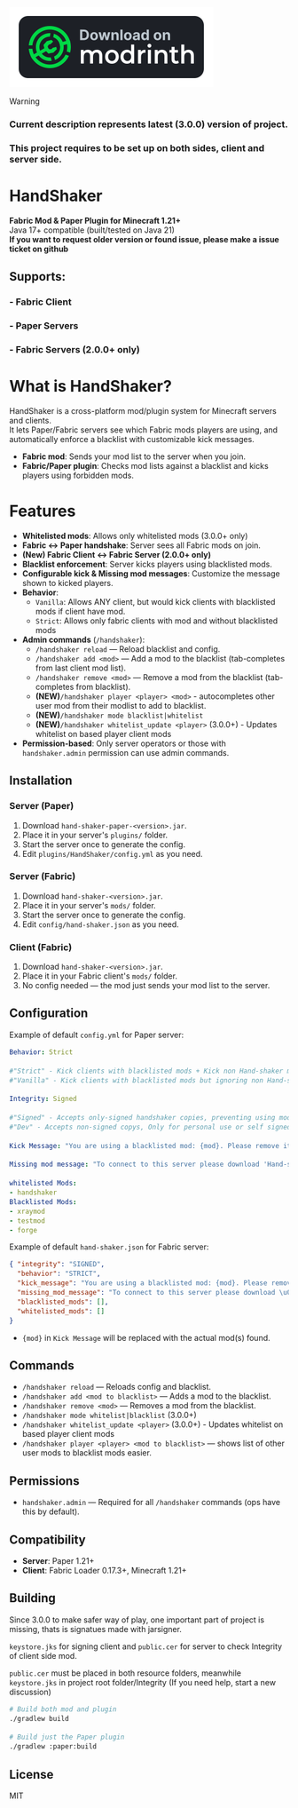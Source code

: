 [![](https://github.com/gabrielvicenteYT/modrinth-icons/raw/main/Branding/Badge/badge-dark.svg)](https://modrinth.com/plugin/hand-shaker)
>[!WARNING]
>### Current description represents latest (3.0.0) version of project. 
>### **This project requires to be set up on both sides, client and server side.**
# HandShaker

**Fabric Mod & Paper Plugin for Minecraft 1.21+**  
Java 17+ compatible (built/tested on Java 21)  
**If you want to request older version or found issue, please make a issue ticket on github**

## **Supports:**
### - **Fabric Client**
### - **Paper Servers**
### - **Fabric Servers (2.0.0+ only)**

# **What is HandShaker?**

HandShaker is a cross-platform mod/plugin system for Minecraft servers and clients.  
It lets Paper/Fabric servers see which Fabric mods players are using, and automatically enforce a blacklist with customizable kick messages.

- **Fabric mod**: Sends your mod list to the server when you join.
- **Fabric/Paper plugin**: Checks mod lists against a blacklist and kicks players using forbidden mods.

# Features
- **Whitelisted mods**: Allows only whitelisted mods (3.0.0+ only)
- **Fabric <-> Paper handshake**: Server sees all Fabric mods on join.
- **(New) Fabric Client <-> Fabric Server (2.0.0+ only)**
- **Blacklist enforcement**: Server kicks players using blacklisted mods.
- **Configurable kick & Missing mod messages**: Customize the message shown to kicked players.
- **Behavior**:
  - `Vanilla`: Allows ANY client, but would kick clients with blacklisted mods if client have mod.
  - `Strict`: Allows only fabric clients with mod and without blacklisted mods
- **Admin commands** (`/handshaker`):
  - `/handshaker reload` — Reload blacklist and config.
  - `/handshaker add <mod>` — Add a mod to the blacklist (tab-completes from last client mod list).
  - `/handshaker remove <mod>` — Remove a mod from the blacklist (tab-completes from blacklist).
  - **(NEW)**`/handshaker player <player> <mod>` - autocompletes other user mod from their modlist to add to blacklist.
  - **(NEW)**`/handshaker mode blacklist|whitelist`
  - **(NEW)**`/handshaker whitelist_update <player>` (3.0.0+) - Updates whitelist on based player client mods
- **Permission-based**: Only server operators or those with `handshaker.admin` permission can use admin commands.

## Installation

### Server (Paper)

1. Download `hand-shaker-paper-<version>.jar`.
2. Place it in your server's `plugins/` folder.
3. Start the server once to generate the config.
4. Edit `plugins/HandShaker/config.yml` as you need.

### Server (Fabric)

1. Download `hand-shaker-<version>.jar`.
2. Place it in your server's `mods/` folder.
3. Start the server once to generate the config.
4. Edit `config/hand-shaker.json` as you need.

### Client (Fabric)

1. Download `hand-shaker-<version>.jar`.
2. Place it in your Fabric client's `mods/` folder.
3. No config needed — the mod just sends your mod list to the server.

## Configuration

Example of default `config.yml` for Paper server:
```yaml
Behavior: Strict

#"Strict" - Kick clients with blacklisted mods + Kick non Hand-shaker mod clients
#"Vanilla" - Kick clients with blacklisted mods but ignoring non Hand-shaker mod clients (Could be dangeours if clients spoofs clients)

Integrity: Signed

#"Signed" - Accepts only-signed handshaker copies, preventing using modified handshaker mod
#"Dev" - Accepts non-signed copys, Only for personal use or self signed copies (Could be potentionaly dangerous)

Kick Message: "You are using a blacklisted mod: {mod}. Please remove it to join this server."

Missing mod message: "To connect to this server please download 'Hand-shaker' mod."

whitelisted Mods:
- handshaker
Blacklisted Mods:
- xraymod
- testmod
- forge
```
Example of default `hand-shaker.json` for Fabric server:
```json
{ "integrity": "SIGNED",
  "behavior": "STRICT",
  "kick_message": "You are using a blacklisted mod: {mod}. Please remove it to join this server.",
  "missing_mod_message": "To connect to this server please download \u0027Hand-shaker\u0027 mod.",
  "blacklisted_mods": [],
  "whitelisted_mods": []
}
```

- `{mod}` in `Kick Message` will be replaced with the actual mod(s) found.

## Commands

- `/handshaker reload` — Reloads config and blacklist.
- `/handshaker add <mod to blacklist>` — Adds a mod to the blacklist.
- `/handshaker remove <mod>` — Removes a mod from the blacklist.
- `/handshaker mode whitelist|blacklist` (3.0.0+)
- `/handshaker whitelist_update <player>` (3.0.0+) - Updates whitelist on based player client mods
- `/handshaker player <player> <mod to blacklist>` — shows list of other user mods to blacklist mods easier.
## Permissions

- `handshaker.admin` — Required for all `/handshaker` commands (ops have this by default).

## Compatibility

- **Server**: Paper 1.21+
- **Client**: Fabric Loader 0.17.3+, Minecraft 1.21+

## Building

Since 3.0.0 to make safer way of play, one important part of project is missing, thats is signatues made with jarsigner.

`keystore.jks` for signing client and `public.cer` for server to check Integrity of client side mod.

`public.cer` must be placed in both resource folders, meanwhile `keystore.jks` in project root folder/Integrity
(If you need help, start a new discussion)
```sh
# Build both mod and plugin
./gradlew build

# Build just the Paper plugin
./gradlew :paper:build
```

## License

MIT
